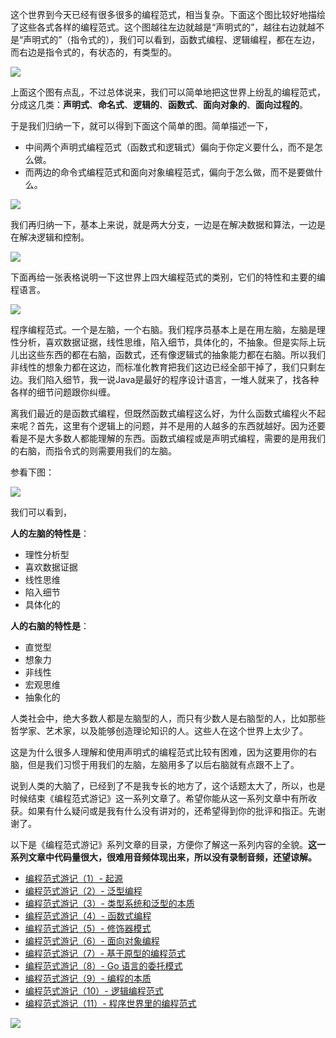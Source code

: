 这个世界到今天已经有很多很多的编程范式，相当复杂。下面这个图比较好地描绘了这些各式各样的编程范式。这个图越往左边就越是“声明式的”，越往右边就越不是“声明式的”（指令式的），我们可以看到，函数式编程、逻辑编程，都在左边，而右边是指令式的，有状态的，有类型的。

![](https://static001.geekbang.org/resource/image/9d/8d/9d6ac4820cc070a6b567d3f514d9ea8d.png)

上面这个图有点乱，不过总体说来，我们可以简单地把这世界上纷乱的编程范式，分成这几类：**声明式**、**命名式**、**逻辑的**、**函数式**、**面向对象的**、**面向过程的**。

于是我们归纳一下，就可以得到下面这个简单的图。简单描述一下，

*   中间两个声明式编程范式（函数式和逻辑式）偏向于你定义要什么，而不是怎么做。
*   而两边的命令式编程范式和面向对象编程范式，偏向于怎么做，而不是要做什么。

![](https://static001.geekbang.org/resource/image/d6/50/d64bf8275ee9e0eac3112dcd342d9350.png)

我们再归纳一下，基本上来说，就是两大分支，一边是在解决数据和算法，一边是在解决逻辑和控制。

![](https://static001.geekbang.org/resource/image/bf/ef/bf6945c2ca2ec5564ecbbf1c81503eef.png)

下面再给一张表格说明一下这世界上四大编程范式的类别，它们的特性和主要的编程语言。

![](https://static001.geekbang.org/resource/image/fc/ab/fcd2780bcb35c17e475eedb94b1f66ab.png)

程序编程范式。一个是左脑，一个右脑。我们程序员基本上是在用左脑，左脑是理性分析，喜欢数据证据，线性思维，陷入细节，具体化的，不抽象。但是实际上玩儿出这些东西的都在右脑，函数式，还有像逻辑式的抽象能力都在右脑。所以我们非线性的想象力都在这边，而标准化教育把我们这边已经全部干掉了，我们只剩左边。我们陷入细节，我一说Java是最好的程序设计语言，一堆人就来了，找各种各样的细节问题跟你纠缠。

离我们最近的是函数式编程，但既然函数式编程这么好，为什么函数式编程火不起来呢？首先，这里有个逻辑上的问题，并不是用的人越多的东西就越好。因为还要看是不是大多数人都能理解的东西。函数式编程或是声明式编程，需要的是用我们的右脑，而指令式的则需要用我们的左脑。

参看下图：

![](https://static001.geekbang.org/resource/image/11/c7/11f63d119d5954724b42024f9d6a64c7.png)

我们可以看到，

**人的左脑的特性是**：

*   理性分析型
*   喜欢数据证据
*   线性思维
*   陷入细节
*   具体化的

**人的右脑的特性是**：

*   直觉型
*   想象力
*   非线性
*   宏观思维
*   抽象化的

人类社会中，绝大多数人都是左脑型的人，而只有少数人是右脑型的人，比如那些哲学家、艺术家，以及能够创造理论知识的人。这些人在这个世界上太少了。

这是为什么很多人理解和使用声明式的编程范式比较有困难，因为这要用你的右脑，但是我们习惯于用我们的左脑，左脑用多了以后右脑就有点跟不上了。

说到人类的大脑了，已经到了不是我专长的地方了，这个话题太大了，所以，也是时候结束《编程范式游记》这一系列文章了。希望你能从这一系列文章中有所收获。如果有什么疑问或是我有什么没有讲对的，还希望得到你的批评和指正。先谢谢了。

以下是《编程范式游记》系列文章的目录，方便你了解这一系列内容的全貌。**这一系列文章中代码量很大，很难用音频体现出来，所以没有录制音频，还望谅解。**

*   [编程范式游记（1）- 起源](https://time.geekbang.org/column/article/301)
*   [编程范式游记（2）- 泛型编程](https://time.geekbang.org/column/article/303)
*   [编程范式游记（3）- 类型系统和泛型的本质](https://time.geekbang.org/column/article/2017)
*   [编程范式游记（4）- 函数式编程](https://time.geekbang.org/column/article/2711)
*   [编程范式游记（5）- 修饰器模式](https://time.geekbang.org/column/article/2723)
*   [编程范式游记（6）- 面向对象编程](https://time.geekbang.org/column/article/2729)
*   [编程范式游记（7）- 基于原型的编程范式](https://time.geekbang.org/column/article/2741)
*   [编程范式游记（8）- Go 语言的委托模式](https://time.geekbang.org/column/article/2748)
*   [编程范式游记（9）- 编程的本质](https://time.geekbang.org/column/article/2751)
*   [编程范式游记（10）- 逻辑编程范式](https://time.geekbang.org/column/article/2752)
*   [编程范式游记（11）- 程序世界里的编程范式](https://time.geekbang.org/column/article/2754)

![](https://static001.geekbang.org/resource/image/fc/e9/fcc761001867c60f526665e237f831e9.jpg)